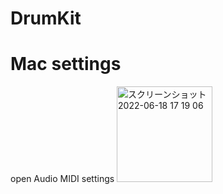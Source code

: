 # DrumKit
# Mac settings
open Audio MIDI settings
<img width="153" alt="スクリーンショット 2022-06-18 17 19 06" src="https://user-images.githubusercontent.com/77002553/174429331-6164d402-7ad6-4a66-9ccc-5c56862b20f9.png">
